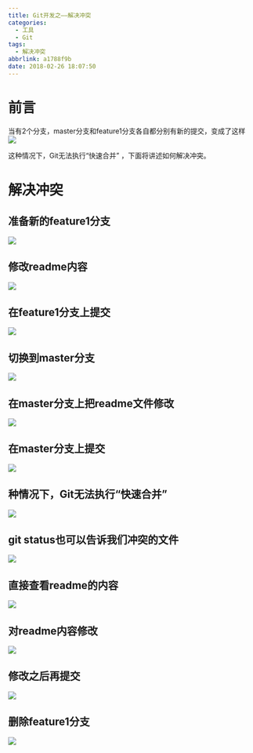 ```yaml
---
title: Git开发之——解决冲突
categories:
  - 工具
  - Git
tags:
  - 解决冲突
abbrlink: a1788f9b
date: 2018-02-26 18:07:50
---
```

# 前言 
当有2个分支，master分支和feature1分支各自都分别有新的提交，变成了这样
![][1]    

这种情况下，Git无法执行“快速合并” ，下面将讲述如何解决冲突。  
<!--more-->  

# 解决冲突 

## 准备新的feature1分支  
![][2]  
## 修改readme内容  
![][3]  
## 在feature1分支上提交  
![][4]  
## 切换到master分支  
![][5]  
## 在master分支上把readme文件修改  
![][6]  
## 在master分支上提交  
![][7]  
## 种情况下，Git无法执行“快速合并”  
![][8]  
## git status也可以告诉我们冲突的文件
![][9]  
## 直接查看readme的内容  
![][10]  
## 对readme内容修改
![][11]  
## 修改之后再提交 
![][12]  
## 删除feature1分支
![][13]  


[1]: https://jsd.onmicrosoft.cn/gh/PGzxc/CDN/blog-image/git-conflict-show.png 
[2]: https://jsd.onmicrosoft.cn/gh/PGzxc/CDN/blog-image/git-config-checkout-b.png
[3]: https://jsd.onmicrosoft.cn/gh/PGzxc/CDN/blog-image/git-config-add-content.png
[4]: https://jsd.onmicrosoft.cn/gh/PGzxc/images/master/blog-imagesgit-config-add-commit.png
[5]: https://jsd.onmicrosoft.cn/gh/PGzxc/CDN/blog-image/git-config-master.png
[6]: https://jsd.onmicrosoft.cn/gh/PGzxc/CDN/blog-image/git-config-master-modify.png
[7]: https://jsd.onmicrosoft.cn/gh/PGzxc/CDN/blog-image/git-config-master-add-commit.png
[8]: https://jsd.onmicrosoft.cn/gh/PGzxc/CDN/blog-image/git-config-merge-fail.png
[9]: https://jsd.onmicrosoft.cn/gh/PGzxc/CDN/blog-image/git-config-merge-status.png
[10]: https://jsd.onmicrosoft.cn/gh/PGzxc/CDN/blog-image/git-config-confile.png
[11]: https://jsd.onmicrosoft.cn/gh/PGzxc/CDN/blog-image/git-config-confile-after.png
[12]: https://jsd.onmicrosoft.cn/gh/PGzxc/CDN/blog-image/git-config-fixed.png
[13]: https://jsd.onmicrosoft.cn/gh/PGzxc/CDN/blog-image/git-config-del-branch.png